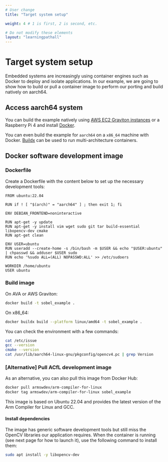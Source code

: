 ```yaml
---
# User change
title: "Target system setup" 

weight: 4 # 1 is first, 2 is second, etc.

# Do not modify these elements
layout: "learningpathall"
---
```


# Target system setup

Embedded systems are increasingly using container engines such as Docker to deploy and isolate applications. In our example, we are going to show how to build or pull a container image to perform our porting and build natively on aarch64.

## Access aarch64 system

You can build the example natively using [AWS EC2 Graviton instances](https://aws.amazon.com/ec2/) or a Raspberry Pi 4 and install [Docker](/install-guides/docker/docker-engine).

You can even build the example for `aarch64` on a `x86_64` machine with Docker. [Buildx](/learning-paths/cross-platform/docker/buildx) can be used to run multi-architecture containers.

## Docker software development image

### Dockerfile

Create a Dockerfile with the content below to set up the necessary development tools:

```
FROM ubuntu:22.04

RUN if ! [ "$(arch)" = "aarch64" ] ; then exit 1; fi

ENV DEBIAN_FRONTEND=noninteractive

RUN apt-get -y update
RUN apt-get -y install vim wget sudo git tar build-essential libopencv-dev cmake
RUN apt-get clean

ENV USER=ubuntu
RUN useradd --create-home -s /bin/bash -m $USER && echo "$USER:ubuntu" | chpasswd && adduser $USER sudo
RUN echo '%sudo ALL=(ALL) NOPASSWD:ALL' >> /etc/sudoers

WORKDIR /home/ubuntu
USER ubuntu
```

### Build image

On AVA or AWS Graviton:

```bash
docker build -t sobel_example .
```

On x86_64:

```bash
docker buildx build --platform linux/amd64 -t sobel_example .
```

You can check the environment with a few commands:

```bash
cat /etc/issue
gcc --version
cmake --version
cat /usr/lib/aarch64-linux-gnu/pkgconfig/opencv4.pc | grep Version
```

### [Alternative] Pull ACfL development image

As an alternative, you can also pull this image from Docker Hub:

```bash
docker pull armswdev/arm-compiler-for-linux
docker tag armswdev/arm-compiler-for-linux sobel_example
```

This image is based on Ubuntu 22.04 and provides the latest version of the Arm Compiler for Linux and GCC.

#### Install dependencies

The image has generic software development tools but still miss the OpenCV libraries our application requires. When the container is running (see next page for how to launch it), use the following command to install them:

```bash
sudo apt install -y libopencv-dev
```